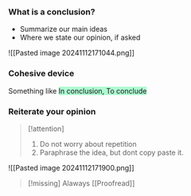### What is a conclusion?
- Summarize our main ideas
- Where we state our opinion, if asked

![[Pasted image 20241112171044.png]]

### Cohesive device
Something like <span style="background:#affad1">In conclusion, To conclude</span>

### Reiterate your opinion

> [!attention] 
> 1. Do not worry about repetition
> 2. Paraphrase the idea, but dont copy paste it.

![[Pasted image 20241112171900.png]]

> [!missing] 
> Alaways [[Proofread]]


